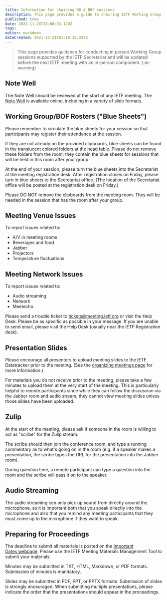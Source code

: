 ```yaml
---
title: Information for chairing WG & BOF sessions
description: This page provides a guide to chairing IETF Working Group or Birds-of-a-Feather sessions.
published: true
date: 2022-11-28T21:00:53.129Z
tags: 
editor: markdown
dateCreated: 2021-12-21T01:18:30.229Z
---
```


> This page provides guidance for conducting in person Working Group sessions supported by the IETF Secretariat and will be updated before the next IETF meeting with an in-person component.
{.is-warning}


## Note Well 

The Note Well should be reviewed at the start of any IETF meeting. The [Note Well](https://www.ietf.org/about/note-well/) is available online, including in a variety of slide formats.

## Working Group/BOF Rosters ("Blue Sheets")

Please remember to circulate the blue sheets for your session so that participants may register their attendance at the ssssion.

If they are not already on the provided clipboards, blue sheets can be found in the translucent colored folders at the head table. Please do not remove these folders from the room; they contain the blue sheets for sessions that will be held in this room after your group. 

At the end of your session, please turn the blue sheets into the Secretariat at the meeting registration desk. After registration closes on Friday, please turn in blue sheets to the Secretariat office. (The location of the Secretariat office will be posted at the registration desk on Friday.)

Please DO NOT remove the clipboards from the meeting room. They will be needed in the session that has the room after your group. 

## Meeting Venue Issues 

To report issues related to:
- A/V in meeting rooms
- Beverages and food
- Jabber
- Projectors
- Temperature fluctuations

## Meeting Network Issues 

To report issues related to:
- Audio streaming
- Network
- Meetecho

Please send a trouble ticket to tickets@meeting.ietf.org or visit the Help Desk. Please be as specific as possible in your message. If you are unable to send email, please visit the Help Desk (usually near the IETF Registration desk). 

## Presentation Slides 

Please encourage all presenters to upload meeting slides to the IETF Datatracker prior to the meeting. (See the [organizing meetings page](https://chairs.ietf.org/en/meetings) for more information.)

For materials you do not receive prior to the meeting, please take a few minutes to upload them at the very start of the meeting. This is particularly helpful to remote participants since while they can follow the discussion via the Jabber room and audio stream, they cannot view meeting slides unless those slides have been uploaded. 

## Zulip
At the start of the meeting, please ask if someone in the room is willing to act as "scribe" for the Zulip stream. 

The scribe should then join the conference room, and type a running commentary as to what's going on in the room (e.g. if a speaker makes a presentation, the scribe types the URL for the presentation into the Jabber room). 

During question time, a remote participant can type a question into the room and the scribe will pass it on to the speaker.

## Audio Streaming 

The audio streaming can only pick up sound from directly around the microphone, so it is important both that you speak directly into the microphone and also that you remind any meeting participants that they must come up to the microphone if they want to speak. 

## Preparing for Proceedings 

The deadline to submit all materials is posted on the [Important Dates webpage](https://datatracker.ietf.org/meeting/important-dates/). Please use the IETF Meeting Materials Management Tool to submit your materials. 

Minutes may be submitted in TXT, HTML, Markdown, or PDF formats. Submission of minutes is mandatory.

Slides may be submitted in PDF, PPT, or PPTX formats. Submission of slides is strongly encouraged. When submitting multiple presentations, please indicate the order that the presentations should appear in the proceedings.